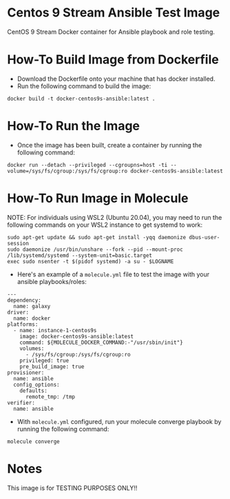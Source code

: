 # Centos 9 Stream Ansible Test Image
CentOS 9 Stream Docker container for Ansible playbook and role testing.

# How-To Build Image from Dockerfile
* Download the Dockerfile onto your machine that has docker installed. 
* Run the following command to build the image:
```
docker build -t docker-centos9s-ansible:latest .
```

# How-To Run the Image
* Once the image has been built, create a container by running the following command:
```
docker run --detach --privileged --cgroupns=host -ti --volume=/sys/fs/cgroup:/sys/fs/cgroup:ro docker-centos9s-ansible:latest
```

# How-To Run Image in Molecule

NOTE: For individuals using WSL2 (Ubuntu 20.04), you may need to run the following commands on your WSL2 instance to get systemd to work:

```
sudo apt-get update && sudo apt-get install -yqq daemonize dbus-user-session
sudo daemonize /usr/bin/unshare --fork --pid --mount-proc /lib/systemd/systemd --system-unit=basic.target
exec sudo nsenter -t $(pidof systemd) -a su - $LOGNAME
```

* Here's an example of a `molecule.yml` file to test the image with your ansible playbooks/roles:
```
---
dependency:
  name: galaxy
driver:
  name: docker
platforms:
  - name: instance-1-centos9s
    image: docker-centos9s-ansible:latest
    command: ${MOLECULE_DOCKER_COMMAND:-"/usr/sbin/init"}
    volumes:
      - /sys/fs/cgroup:/sys/fs/cgroup:ro
    privileged: true
    pre_build_image: true
provisioner:
  name: ansible
  config_options:
    defaults:
      remote_tmp: /tmp
verifier:
  name: ansible
```

* With `molecule.yml` configured, run your molecule converge playbook by running the following command:
```
molecule converge
```

# Notes
This image is for TESTING PURPOSES ONLY!!
